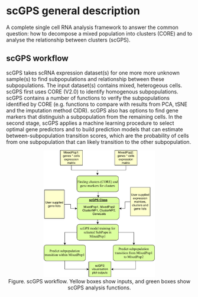 # scGPS general description
A complete  single cell RNA analysis framework to answer the common question: how to decompose a mixed population into clusters (CORE) and to analyse the relationship between clusters (scGPS). 

## scGPS workflow

scGPS takes scRNA expression dataset(s) for one more more unknown sample(s) to find subpopulations and relationship between these subpopulations. The input dataset(s) contains mixed, heterogeous cells. scGPS first uses CORE (V2.0) to identify homogenous subpopulations. scGPS contains a number of functions to verify the subpopulations identified by CORE (e.g. functions to compare with results from PCA, tSNE and the imputation method CIDR). scGPS also has options to find gene markers that distinguish a subpopulation from the remaining cells. In the second stage, scGPS applies a machine learning procedure to select optimal gene predictors and to build prediction models that can estimate between-subpopulation transition scores, which are the probability of cells from one subpopulation that can likely transition to the other subpopulation.

 
<p align="center">
<img width="300"  src="./packagePlan.png"> <br>
Figure. scGPS workflow. Yellow boxes show inputs, and green boxes show scGPS analysis functions.  
</p>




